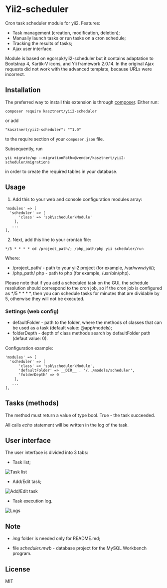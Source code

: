 # Yii2-scheduler
Cron task scheduler module for yii2. Features:

* Task management (creation, modification, deletion);
* Manually launch tasks or run tasks on a cron schedule;
* Tracking the results of tasks;
* Ajax user interface.

Module is based on egorspk/yii2-scheduler but it contains adaptation to Bootstrap 4, Kartik-V icons, and Yii framework 2.0.14. In the original
Ajax requests did not work with the advanced template, because URLs were incorrect.
## Installation

The preferred way to install this extension is through [composer](http://getcomposer.org/download/).
Either run:

```
composer require kasztnert/yii2-scheduler
```

or add
```
"kasztnert/yii2-scheduler": "^1.0"
```
to the require section of your `composer.json` file.

Subsequently, run
```
yii migrate/up --migrationPath=@vendor/kasztnert/yii2-scheduler/migrations
```
in order to create the required tables in your database.

## Usage
1. Add this to your web and console configuration modules array:
```
'modules' => [
  'scheduler' => [
      'class' => 'spk\scheduler\Module'
    ],
   ...
],
```
2. Next, add this line to your crontab file:
```
*/5 * * * * cd /project_path/; /php_path/php yii scheduler/run
```
Where:
 * /project_path/ - path to your yii2 project (for example, /var/www/yii/);
 * /php_path/ php - path to php (for example, /usr/bin/php).
 
Please note that if you add a scheduled task on the GUI, the schedule resolution should correspond to the cron job, so if the 
cron job is configured as */5 * * * *, then you can schedule tasks for minutes that are dividable by 5, otherwise they will
not be executed.

### Settings (web config)
* defaultFolder - path to the folder, where the methods of classes that can be used as a task (default value: 
@app/models);
* folderDepth - depth of class methods search by defaultFolder path (defaut value: 0).

Configuration example:
```
'modules' => [
  'scheduler' => [
      'class' => 'spk\scheduler\Module',
      'defaultFolder' => __DIR__ . '/../models/scheduler',
      'folderDepth' => 0
    ],  
   ...
],
```

## Tasks (methods)
The method must return a value of type bool. True - the task succeeded.

All calls *echo* statement will be written in the log of the task.

## User interface
The user interface is divided into 3 tabs:

* Task list;

![Task list](https://bytebucket.org/egorspk/yii2-scheduler/raw/49c076bf79ff8aa281cc8cad5ec2224cbb3fe5bc/img/task_list.png)

* Add/Edit task;

![Add/Edit task](https://bytebucket.org/egorspk/yii2-scheduler/raw/49c076bf79ff8aa281cc8cad5ec2224cbb3fe5bc/img/add-edit_task.png)

* Task execution log.

![Logs](https://bytebucket.org/egorspk/yii2-scheduler/raw/49c076bf79ff8aa281cc8cad5ec2224cbb3fe5bc/img/logs.png)

## Note

* *img* folder is needed only for README.md;

* file *scheduler.mwb* - database project for the MySQL Workbench program.

## License
MIT
